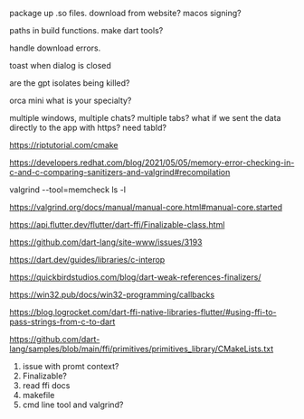 package up .so files. download from website? macos signing?

paths in build functions. make dart tools?

handle download errors.

toast when dialog is closed

are the gpt isolates being killed?

orca mini what is your specialty?

multiple windows, multiple chats? multiple tabs?
what if we sent the data directly to the app with https? need tabId?

https://riptutorial.com/cmake

https://developers.redhat.com/blog/2021/05/05/memory-error-checking-in-c-and-c-comparing-sanitizers-and-valgrind#recompilation

valgrind --tool=memcheck ls -l

https://valgrind.org/docs/manual/manual-core.html#manual-core.started

https://api.flutter.dev/flutter/dart-ffi/Finalizable-class.html

https://github.com/dart-lang/site-www/issues/3193

https://dart.dev/guides/libraries/c-interop

https://quickbirdstudios.com/blog/dart-weak-references-finalizers/

https://win32.pub/docs/win32-programming/callbacks

https://blog.logrocket.com/dart-ffi-native-libraries-flutter/#using-ffi-to-pass-strings-from-c-to-dart

https://github.com/dart-lang/samples/blob/main/ffi/primitives/primitives_library/CMakeLists.txt

1. issue with promt context?
2. Finalizable?
3. read ffi docs
4. makefile
5. cmd line tool and valgrind?
